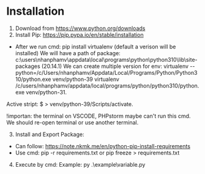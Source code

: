# Installation

1. Download from https://www.python.org/downloads
2. Install Pip: https://pip.pypa.io/en/stable/installation
  - After we run cmd:  pip install virtualenv (default a verison will be installed)
  We will have a path of package:  c:\users\nhanphamv\appdata\local\programs\python\python310\lib\site-packages (20.14.1)
  We can create multiple version for env:
  virtualenv --python=/c/Users/nhanphamv/Appdata/Local/Programs/Python/Python310/python.exe venv/python-39
  virtualenv /c/users/nhanphamv/appdata/local/programs/python/python310/python.exe venv/python-31.

  Active stript: $ > venv/python-39/Scripts/activate.

  !importan: the terminal on VSCODE, PHPstorm maybe can't run this cmd. We should re-open terminal or use another terminal.

3. Install and Export Package:

  - Can follow: https://note.nkmk.me/en/python-pip-install-requirements
  - Use cmd: pip -r requirements.txt or pip freeze > requirements.txt

4. Execute by cmd:
   Example: py .\example\variable.py